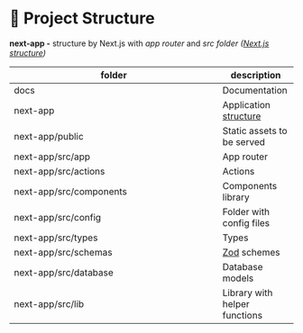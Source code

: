# 📂 Project Structure

**next-app -** structure by Next.js with _app router_ and _src folder (_[_Next.js structure_](https://nextjs.org/docs/getting-started/project-structure)_)_

<table><thead><tr><th width="354">folder</th><th>description</th></tr></thead><tbody><tr><td>docs</td><td>Documentation</td></tr><tr><td>next-app</td><td>Application <a href="https://nextjs.org/docs/getting-started/project-structure">structure</a></td></tr><tr><td>next-app/public</td><td>Static assets to be served</td></tr><tr><td>next-app/src/app</td><td>App router</td></tr><tr><td>next-app/src/actions</td><td>Actions</td></tr><tr><td>next-app/src/components</td><td>Components library</td></tr><tr><td>next-app/src/config</td><td>Folder with config files</td></tr><tr><td>next-app/src/types</td><td>Types</td></tr><tr><td>next-app/src/schemas</td><td><a href="https://zod.dev">Zod</a> schemes</td></tr><tr><td>next-app/src/database</td><td>Database models</td></tr><tr><td>next-app/src/lib</td><td>Library with helper functions</td></tr></tbody></table>

